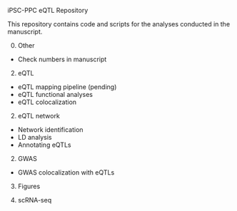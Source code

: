 iPSC-PPC eQTL Repository

This repository contains code and scripts for the analyses conducted in the manuscript. 

0. Other
- Check numbers in manuscript
  
2. eQTL
- eQTL mapping pipeline (pending)
- eQTL functional analyses
- eQTL colocalization

2. eQTL network
- Network identification
- LD analysis
- Annotating eQTLs

2. GWAS
- GWAS colocalization with eQTLs

3. Figures

4. scRNA-seq
